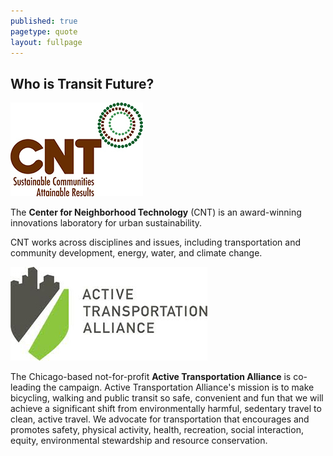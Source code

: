 ```yaml
---
published: true
pagetype: quote
layout: fullpage
---
```


## Who is Transit Future?

![Center for Neighborhood Technology](img/supporters/cntlogo.jpg)

The **Center for Neighborhood Technology** (CNT) is an award-winning innovations laboratory for urban sustainability. 

CNT works across disciplines and issues, including transportation and community development, energy, water, and climate change.


![Active Transportation Alliance](img/supporters/activetrans.jpg)

The Chicago-based not-for-profit **Active Transportation Alliance** is co-leading the campaign. Active Transportation Alliance's mission is to make bicycling, walking and public transit so safe, convenient and fun that we will achieve a significant shift from environmentally harmful, sedentary travel to clean, active travel. We advocate for transportation that encourages and promotes safety, physical activity, health, recreation, social interaction, equity, environmental stewardship and resource conservation.
